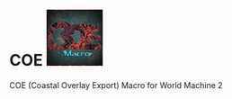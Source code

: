 # COE <right>![Alt text](https://github.com/Zodt/COE/blob/master/Images/Logo.JPG?raw=true "COE")</right>
COE (Coastal Overlay Export) Macro for World Machine 2
